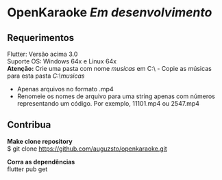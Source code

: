 # OpenKaraoke <i> Em desenvolvimento</i>

## Requerimentos
Flutter: Versão acima 3.0 <br>
Suporte OS: Windows 64x e Linux 64x <br>
<b>Atenção:</b> Crie uma pasta com nome <i>musicas</i> em C:\\ - Copie as músicas para esta pasta <i>C:\musicas</i><br>
- Apenas arquivos no formato .mp4
- Renomeie os nomes de arquivo para uma string apenas com números representando um código. Por exemplo, 11101.mp4 ou 2547.mp4

## Contribua
<b> Make clone repository </b> <br>
$ git clone https://github.com/auguzsto/openkaraoke.git

<b> Corra as dependências </b> <br>
flutter pub get
